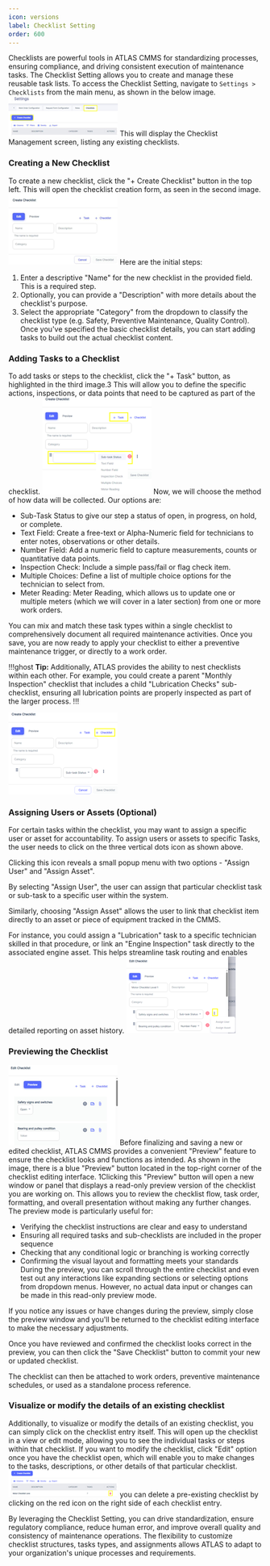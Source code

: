 ```yaml
---
icon: versions
label: Checklist Setting
order: 600
---
```


<!-- [!ref Lire l'introducution](./readme.md) -->
Checklists are powerful tools in ATLAS CMMS for standardizing processes, ensuring compliance, and driving consistent execution of maintenance tasks. The Checklist Setting allows you to create and manage these reusable task lists.
To access the Checklist Setting, navigate to `Settings > Checklists` from the main menu, as shown in the below image.
![Add Checklist](../static/img/settings-checklist-creation-1.png)
This will display the Checklist Management screen, listing any existing checklists.

### Creating a New Checklist
To create a new checklist, click the "+ Create Checklist" button in the top left. This will open the checklist creation form, as seen in the second image.
![Add Checklist](../static/img/settings-checklist-creation-2.png)
Here are the initial steps:
1.	Enter a descriptive "Name" for the new checklist in the provided field. This is a required step.
2.	Optionally, you can provide a "Description" with more details about the checklist's purpose.
3.	Select the appropriate "Category" from the dropdown to classify the checklist type (e.g. Safety, Preventive Maintenance, Quality Control).
Once you've specified the basic checklist details, you can start adding tasks to build out the actual checklist content.

### Adding Tasks to a Checklist
To add tasks or steps to the checklist, click the "+ Task" button, as highlighted in the third image.3 This will allow you to define the specific actions, inspections, or data points that need to be captured as part of the checklist.
![Add Checklist](../static/img/settings-checklist-creation-3.png)
Now, we will choose the method of how data will be collected. Our options are: 
- Sub-Task Status to give our step a status of open, in progress, on hold, or complete. 
- Text Field: Create a free-text or Alpha-Numeric field for technicians to enter notes, observations or other details.
- Number Field: Add a numeric field to capture measurements, counts or quantitative data points.
- Inspection Check: Include a simple pass/fail or flag check item.
- Multiple Choices: Define a list of multiple choice options for the technician to select from.
- Meter Reading: Meter Reading, which allows us to update one or multiple meters (which we will cover in a later section) from one or more work orders.

You can mix and match these task types within a single checklist to comprehensively document all required maintenance activities.
Once you save, you are now ready to apply your checklist to either a preventive maintenance trigger, or directly to a work order.

!!!ghost **Tip:**
Additionally, ATLAS provides the ability to nest checklists within each other. For example, you could create a parent "Monthly Inspection" checklist that includes a child "Lubrication Checks" sub-checklist, ensuring all lubrication points are properly inspected as part of the larger process.
!!!

![Add Checklist](../static/img/settings-checklist-creation-4.png)

### Assigning Users or Assets (Optional)
For certain tasks within the checklist, you may want to assign a specific user or asset for accountability.  To assign users or assets to specific Tasks, the user needs to click on the three vertical dots icon as shown above.

Clicking this icon reveals a small popup menu with two options - "Assign User" and "Assign Asset".

By selecting "Assign User", the user can assign that particular checklist task or sub-task to a specific user within the system.

Similarly, choosing "Assign Asset" allows the user to link that checklist item directly to an asset or piece of equipment tracked in the CMMS.

For instance, you could assign a "Lubrication" task to a specific technician skilled in that procedure, or link an "Engine Inspection" task directly to the associated engine asset. This helps streamline task routing and enables detailed reporting on asset history.
![Assign Checklist](../static/img/settings-checklist-creation-5.png)

### Previewing the Checklist
![Preview Checklist](../static/img/settings-checklist-creation-6.png)
Before finalizing and saving a new or edited checklist, ATLAS CMMS provides a convenient "Preview" feature to ensure the checklist looks and functions as intended.
As shown in the image, there is a blue "Preview" button located in the top-right corner of the checklist editing interface. 1Clicking this "Preview" button will open a new window or panel that displays a read-only preview version of the checklist you are working on. This allows you to review the checklist flow, task order, formatting, and overall presentation without making any further changes. The preview mode is particularly useful for:
- Verifying the checklist instructions are clear and easy to understand
- Ensuring all required tasks and sub-checklists are included in the proper sequence
- Checking that any conditional logic or branching is working correctly
- Confirming the visual layout and formatting meets your standards
During the preview, you can scroll through the entire checklist and even test out any interactions like expanding sections or selecting options from dropdown menus. However, no actual data input or changes can be made in this read-only preview mode.

If you notice any issues or have changes during the preview, simply close the preview window and you'll be returned to the checklist editing interface to make the necessary adjustments.

Once you have reviewed and confirmed the checklist looks correct in the preview, you can then click the "Save Checklist" button to commit your new or updated checklist.

The checklist can then be attached to work orders, preventive maintenance schedules, or used as a standalone process reference.

### Visualize or modify the details of an existing checklist
Additionally, to visualize or modify the details of an existing checklist, you can simply click on the checklist entry itself. This will open up the checklist in a view or edit mode, allowing you to see the individual tasks or steps within that checklist. If you want to modify the checklist, click "Edit" option once you have the checklist open, which will enable you to make changes to the tasks, descriptions, or other details of that particular checklist.
![Show or edit Checklist](../static/img/settings-checklist-edition.png)
you can delete a pre-existing checklist by clicking on the red icon on the right side of each checklist entry.

By leveraging the Checklist Setting, you can drive standardization, ensure regulatory compliance, reduce human error, and improve overall quality and consistency of maintenance operations. The flexibility to customize checklist structures, tasks types, and assignments allows ATLAS to adapt to your organization's unique processes and requirements.